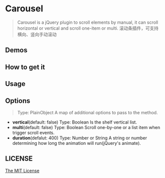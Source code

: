 # Carousel

> Carousel is a jQuery plugin to scroll elements by manual, it can scroll horizontal or vertical and scroll one-item or multi.
> 滚动条插件，可支持横向、竖向手动滚动

## Demos

## How to get it

## Usage

## Options

> Type: PlainObject
> A map of additional options to pass to the method.

* **vertical**(default: false)
    Type: Boolean
    Is the shelf vertical list.
* **multi**(default: false)
    Type: Boolean
    Scroll one-by-one or a list item when trigger scroll events.
* **duration**(defalut: 400)
    Type: Number or String
    A string or number determining how long the animation will run(jQuery's animate).

## LICENSE

[The MIT License](https://github.com/lianjilu/carousel/blob/master/LICENSE)
